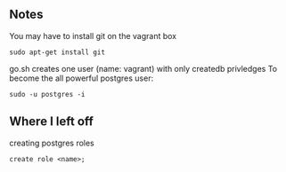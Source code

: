 ## Notes
You may have to install git on the vagrant box
```
sudo apt-get install git
```

go.sh creates one user (name: vagrant) with only createdb privledges
To become the all powerful postgres user:
```
sudo -u postgres -i
```

## Where I left off
creating postgres roles
```
create role <name>;
```
